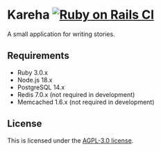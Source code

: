 # Kareha [![Ruby on Rails CI](https://github.com/lunaisnotaboy/kareha/actions/workflows/rails.yml/badge.svg)](https://github.com/lunaisnotaboy/kareha/actions/workflows/rails.yml)

A small application for writing stories.

## Requirements

- Ruby 3.0.x
- Node.js 18.x
- PostgreSQL 14.x
- Redis 7.0.x (not required in development)
- Memcached 1.6.x (not required in development)

## License

This is licensed under the [AGPL-3.0 license](LICENSE).
